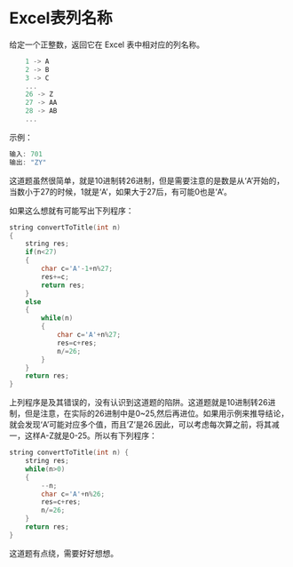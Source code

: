 # Excel表列名称

给定一个正整数，返回它在 Excel 表中相对应的列名称。

~~~c++
	1 -> A
    2 -> B
    3 -> C
    ...
    26 -> Z
    27 -> AA
    28 -> AB 
    ...
~~~

示例：

~~~c++
输入: 701
输出: "ZY"
~~~

这道题虽然很简单，就是10进制转26进制，但是需要注意的是数是从‘A’开始的，当数小于27的时候，1就是‘A’，如果大于27后，有可能0也是‘A’。

如果这么想就有可能写出下列程序：

~~~c++
string convertToTitle(int n) 
{
    string res;
    if(n<27)
    {
        char c='A'-1+n%27;
        res+=c;
        return res;
    }
    else
    {
        while(n)
        {
            char c='A'+n%27;
            res=c+res;
            n/=26;
        }
    }
    return res;
}
~~~

上列程序是及其错误的，没有认识到这道题的陷阱。这道题就是10进制转26进制，但是注意，在实际的26进制中是0~25,然后再进位。如果用示例来推导结论，就会发现‘A’可能对应多个值，而且‘Z’是26.因此，可以考虑每次算之前，将其减一，这样A-Z就是0-25。所以有下列程序：

~~~c++
string convertToTitle(int n) {
    string res;
    while(n>0)
    {
        --n;
        char c='A'+n%26;
        res=c+res;
        n/=26;
    }
    return res;
}
~~~

这道题有点绕，需要好好想想。